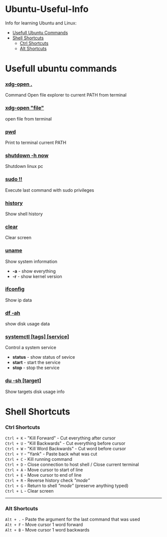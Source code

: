 # Ubuntu-Useful-Info
Info for learning Ubuntu and Linux:
* [Usefull Ubuntu Commands](#usefull-ubuntu-commands)
* [Shell Shortcuts](#shell-shortcuts)
    * [Ctrl Shortcuts](#ctrl-shortcuts)
    * [Alt Shortcuts](#alt-shortcuts)

# Usefull ubuntu commands

### <ins>xdg-open .</ins>
Command Open file explorer to current PATH from terminal
### <ins>xdg-open "file"</ins>
open file from terminal
### <ins>pwd</ins>
Print to terminal current PATH
### <ins>shutdown -h now</ins>
Shutdown linux pc
### <ins>sudo !!</ins>
Execute last command with sudo privileges
### <ins>history</ins>
Show shell history
### <ins>clear</ins>
Clear screen
### <ins>uname</ins>
Show system information
  * __-a__ - show everything
  * __-r__ - show kernel version

### <ins>ifconfig</ins>
Show ip data
### <ins>df -ah</ins>
show disk usage data
### <ins>systemctl [tags] [service]</ins>
Control a system service
   * __status__ - show status of sevice
   * __start__ - start the service
   * __stop__ - stop the service

### <ins>du -sh [target]</ins>
Show targets disk usage info

# Shell Shortcuts
### Ctrl Shortcuts

`Ctrl + K` - "Kill Forward" - Cut everything after cursor<br>
`Ctrl + U` - "Kill Backwards" - Cut everything before cursor<br>
`Ctrl + W` - "Kill Word Backwards" - Cut word before cursor<br>
`Ctrl + Y` - "Yank" - Paste back what was cut<br>
`Ctrl + C` - Kill running command<br>
`Ctrl + D` - Close connection to host shell / Close current terminal<br>
`Ctrl + A` - Move cursor to start of line<br>
`Ctrl + E` - Move cursor to end of line<br>
`Ctrl + R` - Reverse history check <i>"mode"</i><br>
`Ctrl + G` - Return to shell <i>"mode"</i> (preserve anything typed)<br>
`Ctrl + L` - Clear screen<br>

<hr>

### Alt Shortcuts

`Alt + .` - Paste the argument for the last command that was used<br>
`Alt + F` - Move cursor 1 word forward<br>
`Alt + B` - Move cursor 1 word backwards<br>
